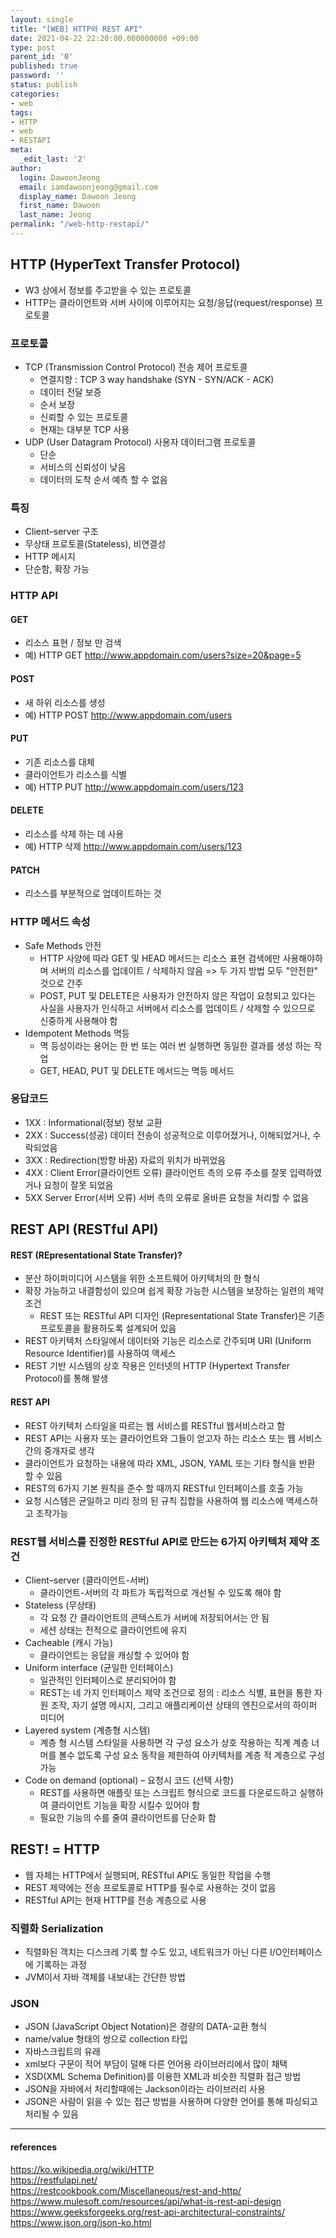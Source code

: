 ```yaml
---
layout: single
title: "[WEB] HTTP와 REST API"
date: 2021-04-22 22:20:00.000000000 +09:00
type: post
parent_id: '0'
published: true
password: ''
status: publish
categories:
- web
tags:
- HTTP
- web
- RESTAPI
meta:
  _edit_last: '2'
author:
  login: DawoonJeong
  email: iamdawoonjeong@gmail.com
  display_name: Dawoon Jeong
  first_name: Dawoon
  last_name: Jeong
permalink: "/web-http-restapi/"
---
```

## HTTP (HyperText Transfer Protocol)
- W3 상에서 정보를 주고받을 수 있는 프로토콜
- HTTP는 클라이언트와 서버 사이에 이루어지는 요청/응답(request/response) 프로토콜

### 프로토콜
- TCP (Transmission Control Protocol) 전송 제어 프로토콜
	- 연결지향 : TCP 3 way handshake (SYN - SYN/ACK - ACK)
	- 데이터 전달 보증
	- 순서 보장
	- 신뢰할 수 있는 프로토콜
	- 현재는 대부분 TCP 사용
- UDP (User Datagram Protocol) 사용자 데이터그램 프로토콜
	- 단순
	- 서비스의 신뢰성이 낮음
	- 데이터의 도착 순서 예측 할 수 없음

### 특징
- Client–server 구조
- 무상태 프로토콜(Stateless), 비연결성
- HTTP 메시지
- 단순함, 확장 가능

### HTTP API
#### GET
- 리소스 표현 / 정보 만 검색
- 예) HTTP GET http://www.appdomain.com/users?size=20&page=5

#### POST
- 새 하위 리소스를 생성
- 예) HTTP POST http://www.appdomain.com/users

####  PUT
- 기존 리소스를 대체
- 클라이언트가 리소스를 식별
- 예) HTTP PUT http://www.appdomain.com/users/123

#### DELETE
- 리소스를 삭제 하는 데 사용
- 예) HTTP 삭제 http://www.appdomain.com/users/123

#### PATCH
- 리소스를 부분적으로 업데이트하는 것

### HTTP 메서드 속성
- Safe Methods 안전
	- HTTP 사양에 따라 GET 및 HEAD 메서드는 리소스 표현 검색에만 사용해야하며 서버의 리소스를 업데이트 / 삭제하지 않음 => 두 가지 방법 모두 "안전한" 것으로 간주
	- POST, PUT 및 DELETE은 사용자가 안전하지 않은 작업이 요청되고 있다는 사실을 사용자가 인식하고 서버에서 리소스를 업데이트 / 삭제할 수 있으므로 신중하게 사용해야 함
- Idempotent Methods 멱등
	- 멱 등성이라는 용어는 한 번 또는 여러 번 실행하면 동일한 결과를 생성 하는 작업
	- GET, HEAD, PUT 및 DELETE 메서드는 멱등 메서드

### 응답코드
- 1XX : Informational(정보)	정보 교환
- 2XX : Success(성공)	데이터 전송이 성공적으로 이루어졌거나, 이해되었거나, 수락되었음
- 3XX :	Redirection(방향 바꿈)	자료의 위치가 바뀌었음
- 4XX : Client Error(클라이언트 오류)	클라이언트 측의 오류 주소를 잘못 입력하였거나 요청이 잘못 되었음
- 5XX	Server Error(서버 오류)	서버 측의 오류로 올바른 요청을 처리할 수 없음

## REST API (RESTful API)
#### REST (REpresentational State Transfer)?
- 분산 하이퍼미디어 시스템을 위한 소프트웨어 아키텍처의 한 형식
- 확장 가능하고 내결함성이 있으며 쉽게 확장 가능한 시스템을 보장하는 일련의 제약 조건
	- REST 또는 RESTful API 디자인 (Representational State Transfer)은 기존 프로토콜을 활용하도록 설계되어 있음
- REST 아키텍처 스타일에서 데이터와 기능은 리소스로 간주되며 URI (Uniform Resource Identifier)를 사용하여 액세스
- REST 기반 시스템의 상호 작용은 인터넷의 HTTP (Hypertext Transfer Protocol)를 통해 발생

#### REST API
- REST 아키텍처 스타일을 따르는 웹 서비스를 RESTful 웹서비스라고 함
- REST API는 사용자 또는 클라이언트와 그들이 얻고자 하는 리소스 또는 웹 서비스 간의 중개자로 생각
- 클라이언트가 요청하는 내용에 따라 XML, JSON, YAML 또는 기타 형식을 반환 할 수 있음
- REST의 6가지 기본 원칙을 준수 할 때까지 RESTful 인터페이스를 호출 가능
- 요청 시스템은 균일하고 미리 정의 된 규칙 집합을 사용하여 웹 리소스에 액세스하고 조작가능

### REST웹 서비스를 진정한 RESTful API로 만드는 6가지 아키텍처 제약 조건
- Client–server (클라이언트-서버)
	-  클라이언트-서버의 각 파트가 독립적으로 개선될 수 있도록 해야 함
- Stateless (무상태)
	- 각 요청 간 클라이언트의 콘텍스트가 서버에 저장되어서는 안 됨
	- 세션 상태는 전적으로 클라이언트에 유지
- Cacheable  (캐시 가능)
	- 클라이언트는 응답을 캐싱할 수 있어야 함
- Uniform interface (균일한 인터페이스)
	- 일관적인 인터페이스로 분리되어야 함
	- REST는 네 가지 인터페이스 제약 조건으로 정의 : 리소스 식별, 표현을 통한 자원 조작, 자기 설명 메시지, 그리고 애플리케이션 상태의 엔진으로서의 하이퍼 미디어
- Layered system (계층형 시스템)
	- 계층 형 시스템 스타일을 사용하면 각 구성 요소가 상호 작용하는 직계 계층 너머를 볼수 없도록 구성 요소 동작을 제한하여 아키텍처를 계층 적 계층으로 구성 가능
- Code on demand (optional) – 요청시 코드 (선택 사항)
	- REST를 사용하면 애플릿 또는 스크립트 형식으로 코드를 다운로드하고 실행하여 클라이언트 기능을 확장 시킬수 있어야 함
	- 필요한 기능의 수를 줄여 클라이언트를 단순화 함


## REST! ​​= HTTP
- 웹 자체는 HTTP에서 실행되며, RESTful API도 동일한 작업을 수행
- REST 제약에는 전송 프로토콜로 HTTP를 필수로 사용하는 것이 없음
- RESTful API는 현재 HTTP를 전송 계층으로 사용


### 직렬화 Serialization
- 직렬화된 객치는 디스크레 기록 할 수도 있고, 네트워크가 아닌 다른 I/O인터페이스에 기록하는 과정
- JVM이서 자바 객체를 내보내는 간단한 방법

### JSON
- JSON (JavaScript Object Notation)은 경량의 DATA-교환 형식
- name/value 형태의 쌍으로 collection 타입
- 자바스크립트의 유래
- xml보다 구문이 적어 부담이 덜해 다른 언어용 라이브러리에서 많이 채택
- XSD(XML Schema Definition)를 이용한 XML과 비슷한 직렬화 접근 방법
- JSON을 자바에서 처리할때에는 Jackson이라는 라이브러리 사용 
- JSON은 사람이 읽을 수 있는 접근 방법을 사용하며 다양한 언어를 통해 파싱되고 처리될 수 있음


----
#### references
<https://ko.wikipedia.org/wiki/HTTP>  
<https://restfulapi.net/>  
<https://restcookbook.com/Miscellaneous/rest-and-http/>  
<https://www.mulesoft.com/resources/api/what-is-rest-api-design>  
<https://www.geeksforgeeks.org/rest-api-architectural-constraints/>  
<https://www.json.org/json-ko.html>  
